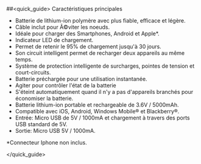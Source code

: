 ##<quick_guide> Caractéristiques principales
- Batterie de lithium-ion polymère avec plus fiable, efficace et légère.
- Câble inclut pour Ã©viter les noeuds.
- Idéale pour charger des Smartphones, Android et Apple*.
- Indicateur LED de chargement.
- Permet de retenir le 95% de chargement jusqu'à 30 jours.
- Son circuit intelligent permet de recharger deux appareils au même temps.
- Système de protection intelligente de surcharges, pointes de tension et court-circuits.
-  Batterie préchargée pour une utilisation instantanée.
-  Agiter pour contrôler l'état de la batterie
-  S'éteint automatiquement quand il n'y a pas d'appareils branchés pour économiser la batterie.
-  Batterie lithium-ion portable et rechargeable de 3.6V / 5000mAh.
-  Compatible avec iOS, Android, Windows Mobile® et Blackberry®.
- Entrée: Micro USB de 5V / 1000mA et chargement à travers des ports USB standard de 5V.
- Sortie: Micro USB 5V / 1000mA.

*Connecteur Iphone non inclus.

</quick_guide>
